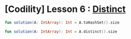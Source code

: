 # [Codility] Lesson 6 : [Distinct](https://app.codility.com/programmers/lessons/6-sorting/distinct/)

```kotlin
fun solution(A: IntArray): Int = A.toHashSet().size
```

```kotlin
fun solution(A: IntArray): Int = A.distinct().size
```